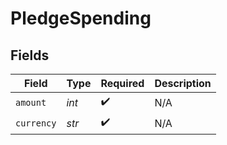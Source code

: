 # PledgeSpending


## Fields

| Field              | Type               | Required           | Description        |
| ------------------ | ------------------ | ------------------ | ------------------ |
| `amount`           | *int*              | :heavy_check_mark: | N/A                |
| `currency`         | *str*              | :heavy_check_mark: | N/A                |